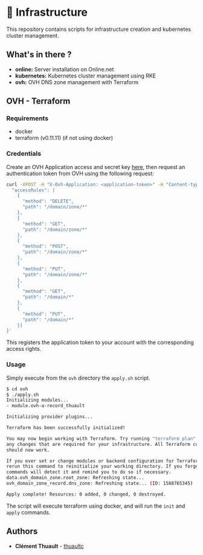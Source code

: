 # :bullettrain_side: Infrastructure

This repository contains scripts for infrastructure creation and kubernetes cluster management.

## What's in there ?

* **online:** Server installation on Online.net
* **kubernetes:** Kubernetes cluster management using RKE
* **ovh:** OVH DNS zone management with Terraform

## OVH - Terraform

### Requirements

* docker
* terraform (v0.11.11) (if not using docker)

### Credentials

Create an OVH Application access and secret key [here](https://eu.api.ovh.com/createApp/), then request an authentication token from OVH using the following request:

```bash
curl -XPOST -H "X-Ovh-Application: <application-token>" -H "Content-type: application/json" https://eu.api.ovh.com/1.0/auth/credential -d '{
  "accessRules": [
    {
      "method": "DELETE",
      "path": "/domain/zone/*"
    },
    {
      "method": "GET",
      "path": "/domain/zone/*"
    },
    {
      "method": "POST",
      "path": "/domain/zone/*"
    },
    {
      "method": "PUT",
      "path": "/domain/zone/*"
    },
    {
      "method": "GET",
      "path": "/domain/*"
    },
    {
      "method": "PUT",
      "path": "/domain/*"
    }]
}'
```

This registers the application token to your account with the corresponding access rights.

### Usage

Simply execute from the `ovh` directory the `apply.sh` script.

```bash
$ cd ovh 
$ ./apply.sh 
Initializing modules...
- module.ovh-a-record_thuault

Initializing provider plugins...

Terraform has been successfully initialized!

You may now begin working with Terraform. Try running "terraform plan" to see
any changes that are required for your infrastructure. All Terraform commands
should now work.

If you ever set or change modules or backend configuration for Terraform,
rerun this command to reinitialize your working directory. If you forget, other
commands will detect it and remind you to do so if necessary.
data.ovh_domain_zone.root_zone: Refreshing state...
ovh_domain_zone_record.dns_zone: Refreshing state... (ID: 1588765345)

Apply complete! Resources: 0 added, 0 changed, 0 destroyed.
```

The script will execute terraform using docker, and will run the `init` and `apply` commands.

## Authors

* **Clément Thuault** - [thuaultc](https://github.com/thuaultc)
